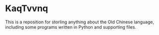 # KaqTvvnq
This is a reposition for storling anything about the Old Chinese language, including some programs written in Python and supporting files.
